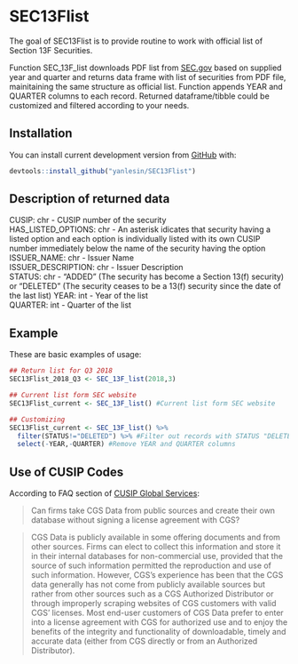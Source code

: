 
<!-- README.md is generated from README.Rmd. Please edit that file -->

# SEC13Flist

The goal of SEC13Flist is to provide routine to work with official list
of Section 13F Securities.

Function SEC\_13F\_list downloads PDF list from
[SEC.gov](https://www.sec.gov/divisions/investment/13flists.htm) based
on supplied year and quarter and returns data frame with list of
securities from PDF file, mainitaining the same structure as official
list. Function appends YEAR and QUARTER columns to each record. Returned
dataframe/tibble could be customized and filtered according to your
needs.

## Installation

You can install current development version from
[GitHub](https://github.com/yanlesin/SEC13Flist) with:

``` r
devtools::install_github("yanlesin/SEC13Flist")
```

## Description of returned data

CUSIP: chr - CUSIP number of the security  
HAS\_LISTED\_OPTIONS: chr - An asterisk idicates that security having a
listed option and each option is individually listed with its own CUSIP
number immediately below the name of the security having the option  
ISSUER\_NAME: chr - Issuer Name  
ISSUER\_DESCRIPTION: chr - Issuer Description  
STATUS: chr - “ADDED” (The security has become a Section 13(f) security)
or “DELETED” (The security ceases to be a 13(f) security since the date
of the last list) YEAR: int - Year of the list  
QUARTER: int - Quarter of the list

## Example

These are basic examples of usage:

``` r
## Return list for Q3 2018
SEC13Flist_2018_Q3 <- SEC_13F_list(2018,3)

## Current list form SEC website
SEC13Flist_current <- SEC_13F_list() #Current list form SEC website

## Customizing
SEC13Flist_current <- SEC_13F_list() %>% 
  filter(STATUS!="DELETED") %>% #Filter out records with STATUS "DELETED"
  select(-YEAR,-QUARTER) #Remove YEAR and QUARTER columns
```

## Use of CUSIP Codes

According to FAQ section of [CUSIP Global
Services](https://www.cusip.com/cusip/cgs-license-fees.htm):

> Can firms take CGS Data from public sources and create their own
> database without signing a license agreement with CGS?

> CGS Data is publicly available in some offering documents and from
> other sources. Firms can elect to collect this information and store
> it in their internal databases for non-commercial use, provided that
> the source of such information permitted the reproduction and use of
> such information. However, CGS’s experience has been that the CGS data
> generally has not come from publicly available sources but rather from
> other sources such as a CGS Authorized Distributor or through
> improperly scraping websites of CGS customers with valid CGS’
> licenses. Most end-user customers of CGS Data prefer to enter into a
> license agreement with CGS for authorized use and to enjoy the
> benefits of the integrity and functionality of downloadable, timely
> and accurate data (either from CGS directly or from an Authorized
> Distributor).
